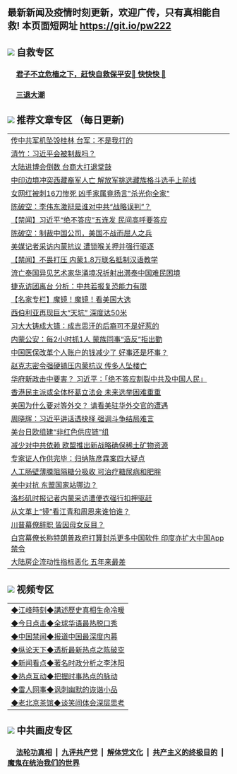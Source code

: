 ## 最新新闻及疫情时刻更新，欢迎广传，只有真相能自救! 本页面短网址 https://git.io/pw222



## <img src="https://img.icons8.com/cute-clipart/2x/circled-right.png">  自救专区

 ### &nbsp;&nbsp;&nbsp;&nbsp; [君子不立危樯之下，赶快自救保平安🍎 快快快 📩](https://github.com/pwgy/td/blob/master/README.md)
 
 ### &nbsp;&nbsp;&nbsp;&nbsp; [三退大潮](https://is.gd/fCPoKo) 
 
## <img src="https://img.icons8.com/cute-clipart/2x/circled-right.png"> 推荐文章专区 （每日更新)

<Table>
<tr><td colspan="2" align="left"><a href="https://humcgmrz.xhuyd.press/?name=c1220155&key=encdeuyadochlaxz&from=pw2">传中共军机坠毁桂林 台军：不是我打的</a></td></tr>
<tr><td colspan="2" align="left"><a href="https://humcgmrz.xhuyd.press/?name=c1220162&key=encdeuyadochlaxz&from=pw2">清竹：习近平会被制裁吗？</a></td></tr>
<tr><td colspan="2" align="left"><a href="https://humcgmrz.xhuyd.press/?name=c1220223&key=encdeuyadochlaxz&from=pw2">大陆进博会倒数 台商大打退堂鼓</a></td></tr>
<tr><td colspan="2" align="left"><a href="https://humcgmrz.xhuyd.press/?name=c1220166&key=encdeuyadochlaxz&from=pw2">中印边境冲突西藏裔军人亡 解放军挑选藏族格斗选手上前线</a></td></tr>
<tr><td colspan="2" align="left"><a href="https://humcgmrz.xhuyd.press/?name=c1220177&key=encdeuyadochlaxz&from=pw2">女网红被刺16刀惨死 凶手家属竟扬言&quot;杀光你全家&quot;</a></td></tr>
<tr><td colspan="2" align="left"><a href="https://humcgmrz.xhuyd.press/?name=c1220225&key=encdeuyadochlaxz&from=pw2">陈破空：李伟东激辩是谁对中共“战略误判”？</a></td></tr>
<tr><td colspan="2" align="left"><a href="https://humcgmrz.xhuyd.press/?name=c1220230&key=encdeuyadochlaxz&from=pw2">【禁闻】习近平“绝不答应”五连发 民间高呼要答应</a></td></tr>
<tr><td colspan="2" align="left"><a href="https://humcgmrz.xhuyd.press/?name=c1220161&key=encdeuyadochlaxz&from=pw2">陈破空：制裁中国公司，美国不战而屈人之兵</a></td></tr>
<tr><td colspan="2" align="left"><a href="https://humcgmrz.xhuyd.press/?name=c1220186&key=encdeuyadochlaxz&from=pw2">美媒记者采访内蒙抗议 遭锁喉关押并强行驱逐</a></td></tr>
<tr><td colspan="2" align="left"><a href="https://humcgmrz.xhuyd.press/?name=c1220214&key=encdeuyadochlaxz&from=pw2">【禁闻】不畏打压 内蒙1.8万联名抵制汉语教学</a></td></tr>
<tr><td colspan="2" align="left"><a href="https://humcgmrz.xhuyd.press/?name=c1220221&key=encdeuyadochlaxz&from=pw2">流亡泰国异见艺术家华涌境况折射出滞泰中国难民困境</a></td></tr>
<tr><td colspan="2" align="left"><a href="https://humcgmrz.xhuyd.press/?name=c1220153&key=encdeuyadochlaxz&from=pw2">捷克访团离台 分析：中共若报复恐能力有限</a></td></tr>
<tr><td colspan="2" align="left"><a href="https://humcgmrz.xhuyd.press/?name=c1220154&key=encdeuyadochlaxz&from=pw2">【名家专栏】魔镜！魔镜！看美国大选</a></td></tr>
<tr><td colspan="2" align="left"><a href="https://humcgmrz.xhuyd.press/?name=c1220181&key=encdeuyadochlaxz&from=pw2">西伯利亚再现巨大“天坑” 深度达50米</a></td></tr>
<tr><td colspan="2" align="left"><a href="https://humcgmrz.xhuyd.press/?name=c1220207&key=encdeuyadochlaxz&from=pw2">习大大铸成大错：成吉思汗的后裔可不是好惹的</a></td></tr>
<tr><td colspan="2" align="left"><a href="https://humcgmrz.xhuyd.press/?name=c1220231&key=encdeuyadochlaxz&from=pw2">内蒙公安：每2小时抓1人 蒙族同事“造反”拒出勤</a></td></tr>
<tr><td colspan="2" align="left"><a href="https://humcgmrz.xhuyd.press/?name=c1220165&key=encdeuyadochlaxz&from=pw2">中国医保改革个人账户的钱减少了 好事还是坏事？</a></td></tr>
<tr><td colspan="2" align="left"><a href="https://humcgmrz.xhuyd.press/?name=c1220187&key=encdeuyadochlaxz&from=pw2">赵克志密令强硬镇压内蒙抗议 传多人坠楼亡</a></td></tr>
<tr><td colspan="2" align="left"><a href="https://humcgmrz.xhuyd.press/?name=c1220194&key=encdeuyadochlaxz&from=pw2">华府新政击中要害？ 习近平：「绝不答应割裂中共及中国人民」</a></td></tr>
<tr><td colspan="2" align="left"><a href="https://humcgmrz.xhuyd.press/?name=c1220205&key=encdeuyadochlaxz&from=pw2">香港民主派或全体杯葛立法会 未来选举困难重重</a></td></tr>
<tr><td colspan="2" align="left"><a href="https://humcgmrz.xhuyd.press/?name=c1220160&key=encdeuyadochlaxz&from=pw2">美国为什么要对等外交？ 请看美驻华外交官的遭遇</a></td></tr>
<tr><td colspan="2" align="left"><a href="https://humcgmrz.xhuyd.press/?name=c1220185&key=encdeuyadochlaxz&from=pw2">周晓辉：习近平讲话透抉择 强调斗争结局难言</a></td></tr>
<tr><td colspan="2" align="left"><a href="https://humcgmrz.xhuyd.press/?name=c1220204&key=encdeuyadochlaxz&from=pw2">美台日欧组建“非红色供应链”组</a></td></tr>
<tr><td colspan="2" align="left"><a href="https://humcgmrz.xhuyd.press/?name=c1220206&key=encdeuyadochlaxz&from=pw2">减少对中共依赖 欧盟推出新战略确保稀土矿物资源</a></td></tr>
<tr><td colspan="2" align="left"><a href="https://humcgmrz.xhuyd.press/?name=c1220200&key=encdeuyadochlaxz&from=pw2">专家证人作供完毕：归纳陈彦霖案四大疑点</a></td></tr>
<tr><td colspan="2" align="left"><a href="https://humcgmrz.xhuyd.press/?name=c1220179&key=encdeuyadochlaxz&from=pw2">人工肠壁薄膜阻隔糖分吸收 可治疗糖尿病和肥胖</a></td></tr>
<tr><td colspan="2" align="left"><a href="https://humcgmrz.xhuyd.press/?name=c1220171&key=encdeuyadochlaxz&from=pw2">美中对抗 东盟国家站哪边？</a></td></tr>
<tr><td colspan="2" align="left"><a href="https://humcgmrz.xhuyd.press/?name=c1220172&key=encdeuyadochlaxz&from=pw2">洛杉矶时报记者内蒙采访遭便衣强行扣押驱赶</a></td></tr>
<tr><td colspan="2" align="left"><a href="https://humcgmrz.xhuyd.press/?name=c1220232&key=encdeuyadochlaxz&from=pw2">从文革上“镜”看江青和周恩来谁怕谁？</a></td></tr>
<tr><td colspan="2" align="left"><a href="https://humcgmrz.xhuyd.press/?name=c1220234&key=encdeuyadochlaxz&from=pw2">川普幕僚辞职 皆因母女反目？</a></td></tr>
<tr><td colspan="2" align="left"><a href="https://humcgmrz.xhuyd.press/?name=c1220175&key=encdeuyadochlaxz&from=pw2">白宫幕僚长称特朗普政府打算封杀更多中国软件 印度亦扩大中国App禁令</a></td></tr>
<tr><td colspan="2" align="left"><a href="https://humcgmrz.xhuyd.press/?name=c1220170&key=encdeuyadochlaxz&from=pw2">大陆房企流动性指标恶化 五年来最差</a></td></tr>

</Table>

## <img src="https://img.icons8.com/cute-clipart/2x/circled-right.png"> 视频专区
 
 <Table>
   <tr>
   <td colspan="2" align=left> 
<a href="https://kmyaoayewvhx.xhyte.press/oo.aspx?name=c922850&key=wybpblbewupvzpbn&from=pw2&tag=9877">◆江峰時刻◆講述歷史真相生命冷暖</a><br/>
    </td>
  </tr>
   <tr>
   <td colspan="2" align=left> 
<a href="https://kmyaoayewvhx.xhyte.press/oo.aspx?name=c816850&key=wybpblbewupvzpbn&from=pw2&tag=9877">◆今日点击◆全球华语最热脱口秀</a><br/>
    </td>
  </tr>
  <tr>
  <td colspan="2" align=left>
<a href="https://kmyaoayewvhx.xhyte.press/oo.aspx?name=c816860&key=wybpblbewupvzpbn&from=pw2&tag=99733110">◆中国禁闻◆报道中国最深度内幕</a><br/>
   </tr>
  <tr>
     <td colspan="2" align=left>
<a href="https://kmyaoayewvhx.xhyte.press/oo.aspx?name=c816855&key=wybpblbewupvzpbn&from=pw2&tag=997110">◆纵论天下◆透析最新热点之陈破空</a><br/>
   </tr>
   <tr>
      <td colspan="2" align=left>
<a href="https://kmyaoayewv4hx.xhyte.press/oo.aspx?name=c838308&key=wybpblbewupvzpbn&from=pw2&tag=9973110">◆新闻看点◆著名时政分析之李沐阳</a><br/>
   </tr>
   <tr>
     <td colspan="2" align=left>
<a href="https://kmy4aoayewvhx.xhyte.press/oo.aspx?name=c816852&key=wybpblbewupvzpbn&from=pw2&tag=9733110">◆热点互动◆把握时事热点的脉动</a><br/>
   </tr>
   <tr>
      <td colspan="2" align=left>
<a href="https://kmyaoaye4wvhx.xhyte.press/oo.aspx?name=c816694&key=wybpblbewupvzpbn&from=pw2&tag=93310">◆雷人网事◆讽刺幽默的诙谐小品</a><br/>
   </tr>
   <tr>
    <td colspan="2" align=left>
<a href="https://kmyao4ayewvhx.xhyte.press/oo.aspx?name=c816650&key=wybpblbewupvzpbn&from=pw2&tag=9973110">◆老北京茶馆◆谈笑间体会深层思考</a><br/>
   </tr>
</Table>
 
## <img src="https://img.icons8.com/cute-clipart/2x/circled-right.png"> 中共画皮专区


 ### &nbsp;&nbsp;&nbsp;&nbsp; [法轮功真相](https://github.com/begood0513/basic/blob/master/README.md) &nbsp;|&nbsp; [九评共产党](https://github.com/begood0513/9ping.md/blob/master/README.md) &nbsp;|&nbsp; [解体党文化](https://github.com/begood0513/jtdwh.md/blob/master/README.md)   &nbsp;|&nbsp; [共产主义的终极目的](https://github.com/begood0513/gczydzjmd.md/blob/master/README.md) &nbsp;|&nbsp; [魔鬼在统治我们的世界](https://github.com/begood0513/gczydzjmd.md/blob/master/README.md) 

